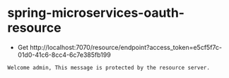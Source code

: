 # spring-microservices-oauth-resource 


- Get http://localhost:7070/resource/endpoint?access_token=e5cf5f7c-01d0-41c6-8cc4-6c7e385fb199

```
Welcome admin, This message is protected by the resource server.
```


